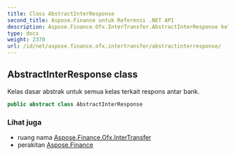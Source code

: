 ```yaml
---
title: Class AbstractInterResponse
second_title: Aspose.Finance untuk Referensi .NET API
description: Aspose.Finance.Ofx.InterTransfer.AbstractInterResponse kelas. Kelas dasar abstrak untuk semua kelas terkait respons antar bank.
type: docs
weight: 2370
url: /id/net/aspose.finance.ofx.intertransfer/abstractinterresponse/
---
```

## AbstractInterResponse class

Kelas dasar abstrak untuk semua kelas terkait respons antar bank.

```csharp
public abstract class AbstractInterResponse
```

### Lihat juga

* ruang nama [Aspose.Finance.Ofx.InterTransfer](../../aspose.finance.ofx.intertransfer/)
* perakitan [Aspose.Finance](../../)


